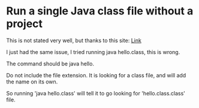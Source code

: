 # Run a single Java class file without a project

This is not stated very well, but thanks to this site: [Link](https://stackoverflow.com/questions/2864622/how-do-i-run-class-files-on-windows-from-command-line)

I just had the same issue, I tried running java hello.class, this is wrong.

The command should be java hello.

Do not include the file extension. It is looking for a class file, and will add the name on its own.

So running 'java hello.class' will tell it to go looking for 'hello.class.class' file.